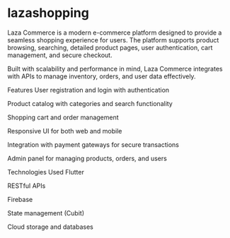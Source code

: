 # lazashopping

Laza Commerce is a modern e-commerce platform designed to provide a seamless shopping experience for users. The platform supports product browsing, searching, detailed product pages, user authentication, cart management, and secure checkout.

Built with scalability and performance in mind, Laza Commerce integrates with APIs to manage inventory, orders, and user data effectively.

Features
User registration and login with authentication

Product catalog with categories and search functionality

Shopping cart and order management

Responsive UI for both web and mobile

Integration with payment gateways for secure transactions

Admin panel for managing products, orders, and users

Technologies Used
Flutter

RESTful APIs

Firebase 

State management (Cubit)

Cloud storage and databases

